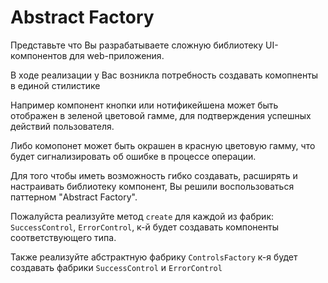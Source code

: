# Abstract Factory

Представьте что Вы разрабатываете сложную библиотеку UI-компонентов 
для web-приложения.

В ходе реализации у Вас возникла потребность создавать комопненты в
единой стилистике

Например компонент кнопки или нотификейшена может быть отображен в зеленой цветовой гамме, 
для подтверждения успешных действий пользователя.

Либо комопонет может быть окрашен в красную цветовую гамму, что будет
сигнализировать об ошибке в процессе операции.

Для того чтобы иметь возможность гибко создавать, расширять и настраивать
библиотеку компонент, Вы решили воспользоваться паттерном "Abstract Factory".

Пожалуйста реализуйте метод `create` для каждой из фабрик: `SuccessControl`,
`ErrorControl`, к-й будет создавать компоненты соответствующего типа.

Также реализуйте абстрактную фабрику `ControlsFactory` к-я будет создавать фабрики
`SuccessControl` и `ErrorControl`
